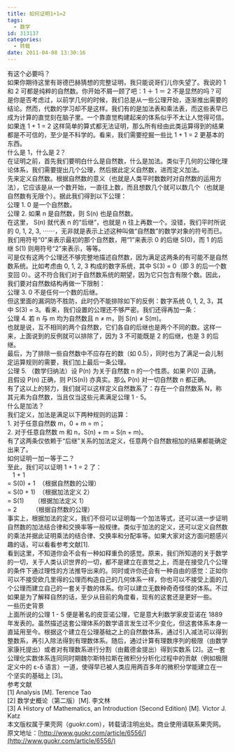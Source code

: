 ```yaml
---
title: 如何证明1+1=2
tags:
  - 数学
id: 313137
categories:
  - 转载
date: 2011-04-08 13:30:16
---
```


有这个必要吗？   
如果你期待这里有哥德巴赫猜想的完整证明，我只能说哥们儿你失望了。我说的 1 和 2 可都是纯粹的自然数。你开始不屑一顾了吧：1 ＋ 1 ＝ 2 不是显然的吗？可是你是否考虑过，以前学几何的时候，我们总是从一些公理开始，逐渐推出需要的结论。然而，代数的学习却不是这样。我们有的是加法表和乘法表，而这些表早已成为计算的直觉刻在脑子里。一个靠直觉构建起来的体系似乎不太让人觉得可信。如果连 1 + 1 = 2 这样简单的算式都无法证明，那么所有经由此类运算得到的结果都是不可信的，至少是不科学的。看来，我们需要挖掘一些比 1 + 1 = 2 更基本的东西。    
什么是 1，什么是 2？    
在证明之前，首先我们要明白什么是自然数，什么是加法。类似于几何的公理化理论体系，我们需要提出几个公理，然后据此定义自然数，进而定义加法。    
先来定义自然数。根据自然数的意义（也就是人类平时数数时对自然数的运用方法），它应该是从一个数开始，一直往上数，而且想数几个就可以数几个（也就是自然数有无限个）。据此我们得到以下公理：    
公理 1\. 0 是一个自然数。    
公理 2\. 如果 n 是自然数，则 S(n) 也是自然数。    
在这里， S(n) 就代表 n 的“后继”，也就是 n 往上再数一个。没错，我们平时所说的 0, 1, 2, 3, ⋯⋯，无非就是表示上述这种叫做“自然数”的数学对象的符号而已。我们用符号“0”来表示最初的那个自然数，用“1”来表示 0 的后继 S(0)，而 1 的后继 S(1) 则用符号“2”来表示，等等。    
可是仅有这两个公理还不够完整地描述自然数，因为满足这两条的有可能不是自然数系统。比如考虑由 0, 1, 2, 3 构成的数字系统，其中 S(3) = 0（即 3 的后一个数变回 0）。这不符合我们对于自然数系统的期望，因为它只包含有限个数。因此，我们要对自然数结构再做一下限制：    
公理 3\. 0 不是任何一个数的后继。    
但这里面的漏洞防不胜防，此时仍不能排除如下的反例：数字系统 0, 1, 2, 3，其中 S(3) = 3。看来，我们设置的公理还不够严密。我们还得再加一条：    
公理 4\. 若 n 与 m 均为自然数且 n ≠ m，则 S(n) ≠ S(m)。    
也就是说，互不相同的两个自然数，它们各自的后继也是两个不同的数。这样一来，上面说到的反例就可以排除了，因为 3 不可能既是 2 的后继，也是 3 的后继。    
最后，为了排除一些自然数中不应存在的数（如 0.5），同时也为了满足一会儿制定运算规则的需要，我们加上最后一条公理。    
公理 5\. （数学归纳法）设 P(n) 为关于自然数 n 的一个性质。如果 P(0) 正确，    
且假设 P(n) 正确，则 P(S(n)) 亦真实。那么 P(n) 对一切自然数 n 都正确。    
有了这以上的努力，我们就可以这样定义自然数系了：存在一个自然数系 N，称其元素为自然数，当且仅当这些元素满足公理 1 - 5。    
什么是加法？    
我们定义，加法是满足以下两种规则的运算：    
1\. 对于任意自然数 m，0 + m = m；    
2\. 对于任意自然数 m 和 n，S(n) + m = S(n + m)。    
有了这两条仅依赖于“后继”关系的加法定义，任意两个自然数相加的结果都能确定出来了。    
如何证明一加一等于二？    
至此，我们可以证明 1 + 1 = 2 了：    
&#160;&#160; 1 + 1    
= S(0) + 1&#160; （根据自然数的公理）    
= S(0 + 1)&#160; （根据加法定义 2）    
= S(1)&#160;&#160;&#160;&#160;&#160; （根据加法定义 1）    
= 2&#160;&#160;&#160;&#160;&#160;&#160;&#160;&#160; （根据自然数的公理）    
事实上，根据加法的定义，我们不但可以证明每一个加法等式，还可以进一步证明自然数的加法结合律和交换率等一般规律。类似于加法的定义，还可以定义自然数的乘法并据此证明乘法的结合律、交换率和分配率等。如果大家对这方面问题感兴趣的话，可以看看参考文献[1].    
看到这里，不知道你会不会有一种如释重负的感觉。原来，我们所知道的关于数学的一切，关于人类认识世界的一切，都不是建立在直觉之上，而是在接受几个公理的条件下通过理性的方法推导出来的。同时或许你还会有一种自由的感觉：正如你可以不接受欧几里得的公理而构造自己的几何体系一样，你也可以不接受上面的几个公理而建立自己的一套关于数的体系。你可以建立无数种奇奇怪怪的体系。不过如果是为了解释自然的话，至少从目前的角度看，现有的这套还是更好一些。    
一些历史背景    
上面所说的公理 1 - 5 便是著名的皮亚诺公理，它是意大利数学家皮亚诺在 1889 年发表的。虽然描述这套公理体系的数学语言发生过不少变化，但这套体系本身一直延用至今。根据这个建立在公理基础之上的自然数体系，通过引入减法可以得到整数系，再引入除法得到有理数体系。随后，通过计算有理数序列的极限（由数学家康托提出）或者对有理数系进行分割（由戴德金提出）得到实数系 [2]。这一套公理化实数体系连同同时期魏尔斯特拉斯在微积分分析化过程中的贡献（例如极限定义中的 ε-δ 语言）一道，使得早已被人类应用两百多年的微积分学能建立在一个坚实的基础上 [3]。    
参考文献    
[1] Analysis [M]. Terence Tao    
[2] 数学史概论（第二版）[M]. 李文林    
[3] A History of Mathematics, an Introduction (Second Edition) [M]. Victor J. Katz    
本文版权属于果壳网（guokr.com），转载请注明出处。商业使用请联系果壳网。    
原文地址：[http://www.guokr.com/article/6556/](http://www.guokr.com/article/6556/)